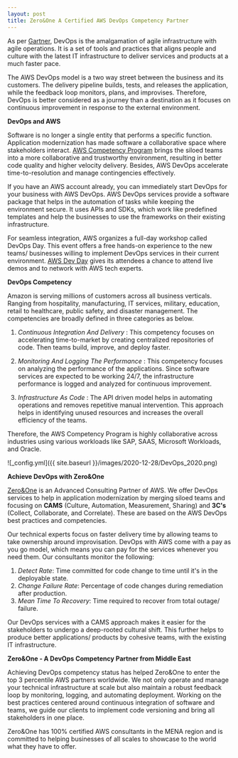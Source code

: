 ```yaml
---
layout: post
title: Zero&One A Certified AWS DevOps Competency Partner
---
```


As per [Gartner](https://www.gartner.com/en/information-technology/glossary/devops "Gartner"), DevOps is the amalgamation of agile infrastructure with agile operations. It is a set of tools and practices that aligns people and culture with the latest IT infrastructure to deliver services and products at a much faster pace.

The AWS DevOps model is a two way street between the business and its customers. The delivery pipeline builds, tests, and releases the application, while the feedback loop monitors, plans, and improvises. Therefore, DevOps is better considered as a journey than a destination as it focuses on continuous improvement in response to the external environment.

**DevOps and AWS**

Software is no longer a single entity that performs a specific function. Application modernization has made software a collaborative space where stakeholders interact. [AWS Competency Program](https://aws.amazon.com/partners/competencies/ "AWS Competency Program") brings the siloed teams into a more collaborative and trustworthy environment, resulting in better code quality and higher velocity delivery. Besides, AWS DevOps accelerate time-to-resolution and manage contingencies effectively.

If you have an AWS account already, you can immediately start DevOps for your business with AWS DevOps. AWS DevOps services provide a software package that helps in the automation of tasks while keeping the environment secure. It uses APIs and SDKs, which work like predefined templates and help the businesses to use the frameworks on their existing infrastructure.

For seamless integration, AWS organizes a full-day workshop called DevOps Day. This event offers a free hands-on experience to the new teams/ businesses willing to implement DevOps services in their current environment. [AWS Dev Day](https://aws.amazon.com/events/devday/ "AWS Dev Day") gives its attendees a chance to attend live demos and to network with AWS tech experts.

**DevOps Competency**

Amazon is serving millions of customers across all business verticals. Ranging from hospitality, manufacturing, IT services, military, education, retail to healthcare, public safety, and disaster management. The competencies are broadly defined in three categories as below.

1. _Continuous Integration And Delivery_ : This competency focuses on accelerating time-to-market by creating centralized repositories of code. Then teams build, improve, and deploy faster.

2. _Monitoring And Logging The Performance_ : This competency focuses on analyzing the performance of the applications. Since software services are expected to be working 24/7, the infrastructure performance is logged and analyzed for continuous improvement.

3. _Infrastructure As Code_ : The API driven model helps in automating operations and removes repetitive manual intervention. This approach helps in identifying unused resources and increases the overall efficiency of the teams.

Therefore, the AWS Competency Program is highly collaborative across industries using various workloads like SAP, SAAS, Microsoft Workloads, and Oracle.

![_config.yml]({{ site.baseurl }}/images/2020-12-28/DevOps_2020.png)

**Achieve DevOps with Zero&One**

[Zero&One](https://zeroandone.me/ "Zero&One") is an Advanced Consulting Partner of AWS. We offer DevOps services to help in application modernization by merging siloed teams and focusing on **CAMS** (Culture, Automation, Measurement, Sharing) and **3C's** (Collect, Collaborate, and Correlate). These are based on the AWS DevOps best practices and competencies.

Our technical experts focus on faster delivery time by allowing teams to take ownership around improvisation. DevOps with AWS come with a pay as you go model, which means you can pay for the services whenever you need them. Our consultants monitor the following:

1. _Detect Rate_: Time committed for code change to time until it's in the deployable state.
2. _Change Failure Rate_: Percentage of code changes during remediation after production.
3. _Mean Time To Recovery_: Time required to recover from total outage/ failure.

Our DevOps services with a CAMS approach makes it easier for the stakeholders to undergo a deep-rooted cultural shift. This further helps to produce better applications/ products by cohesive teams, with the existing IT infrastructure.

**Zero&One - A DevOps Competency Partner from Middle East**

Achieving DevOps competency status has helped Zero&One to enter the top 3 percentile AWS partners worldwide. We not only operate and manage your technical infrastructure at scale but also maintain a robust feedback loop by monitoring, logging, and automating deployment. Working on the best practices centered around continuous integration of software and teams, we guide our clients to implement code versioning and bring all stakeholders in one place.

Zero&One has 100% certified AWS consultants in the MENA region and is committed to helping businesses of all scales to showcase to the world what they have to offer.

